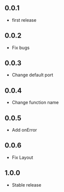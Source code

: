 ## 0.0.1

- first release

## 0.0.2

- Fix bugs

## 0.0.3

- Change default port

## 0.0.4

- Change function name

## 0.0.5

- Add onError

## 0.0.6

- Fix Layout

## 1.0.0

- Stable release
